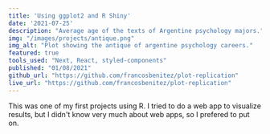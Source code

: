 ```yaml
---
title: 'Using ggplot2 and R Shiny'
date: '2021-07-25'
description: "Average age of the texts of Argentine psychology majors."
img: "/images/projects/antique.png"
img_alt: "Plot showing the antique of argentine psychology careers."
featured: true
tools_used: "Next, React, styled-components"
published: "01/08/2021"
github_url: "https://github.com/francosbenitez/plot-replication"
live_url: "https://github.com/francosbenitez/plot-replication"
---
```


This was one of my first projects using R. I tried to do a web app to visualize results, but I didn't know very much about web apps, so I prefered to put on.